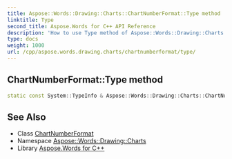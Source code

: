 ```yaml
---
title: Aspose::Words::Drawing::Charts::ChartNumberFormat::Type method
linktitle: Type
second_title: Aspose.Words for C++ API Reference
description: 'How to use Type method of Aspose::Words::Drawing::Charts::ChartNumberFormat class in C++.'
type: docs
weight: 1000
url: /cpp/aspose.words.drawing.charts/chartnumberformat/type/
---
```

## ChartNumberFormat::Type method




```cpp
static const System::TypeInfo & Aspose::Words::Drawing::Charts::ChartNumberFormat::Type()
```

## See Also

* Class [ChartNumberFormat](../)
* Namespace [Aspose::Words::Drawing::Charts](../../)
* Library [Aspose.Words for C++](../../../)
